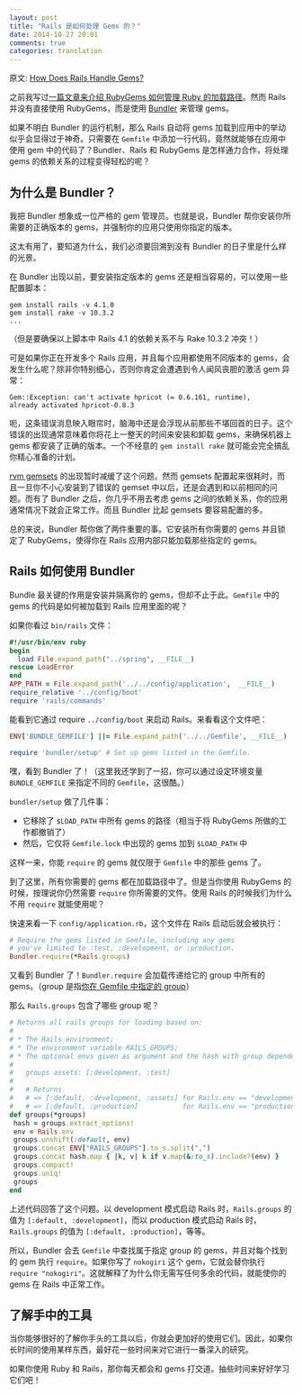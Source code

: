 ```yaml
---
layout: post
title: "Rails 是如何处理 Gems 的？"
date: 2014-10-27 20:01
comments: true
categories: translation
---
```

原文: [How Does Rails Handle Gems?](http://www.justinweiss.com/blog/2014/10/13/how-does-rails-handle-gems/)

之前我写过[一篇文章来介绍 RubyGems 如何管理 Ruby 的加载路径](http://zhaowen.me/blog/2014/10/14/how-do-gems-work/)。然而 Rails 并没有直接使用 RubyGems，而是使用 [Bundler](http://bundler.io/) 来管理 gems。

如果不明白 Bundler 的运行机制，那么 Rails 自动将 gems 加载到应用中的举动似乎会显得过于神奇。只需要在 `Gemfile` 中添加一行代码，竟然就能够在应用中使用 gem 中的代码了？Bundler、Rails 和 RubyGems 是怎样通力合作，将处理 gems 的依赖关系的过程变得轻松的呢？

## 为什么是 Bundler？

我把 Bundler 想象成一位严格的 gem 管理员。也就是说，Bundler 帮你安装你所需要的正确版本的 gems，并强制你的应用只使用你指定的版本。

这太有用了，要知道为什么，我们必须要回溯到没有 Bundler 的日子里是什么样的光景。

在 Bundler 出现以前，要安装指定版本的 gems 还是相当容易的，可以使用一些配置脚本：

```
gem install rails -v 4.1.0
gem install rake -v 10.3.2
...
```

（但是要确保以上脚本中 Rails 4.1 的依赖关系不与 Rake 10.3.2 冲突！）

可是如果你正在开发多个 Rails 应用，并且每个应用都使用不同版本的 gems，会发生什么呢？除非你特别细心，否则你肯定会遭遇到令人闻风丧胆的激活 gem 异常：

```
Gem::Exception: can't activate hpricot (= 0.6.161, runtime),
already activated hpricot-0.8.3
```

呃，这条错误消息映入眼帘时，脑海中还是会浮现从前那些不堪回首的日子。这个错误的出现通常意味着你将花上一整天的时间来安装和卸载 gems，来确保机器上 gems 都安装了正确的版本。一个不经意的 `gem install rake` 就可能会完全搞乱你精心准备的计划。

[rvm gemsets](https://rvm.io/gemsets/basics) 的出现暂时减缓了这个问题。然而 gemsets 配置起来很耗时，而且一旦你不小心安装到了错误的 gemset 中以后，还是会遇到和以前相同的问题。而有了 Bundler 之后，你几乎不用去考虑 gems 之间的依赖关系，你的应用通常情况下就会正常工作。而且 Bundler 比起 gemsets 要容易配置的多。

总的来说，Bundler 帮你做了两件重要的事。它安装所有你需要的 gems 并且锁定了 RubyGems，使得你在 Rails 应用内部只能加载那些指定的 gems。

## Rails 如何使用 Bundler

Bundle 最关键的作用是安装并隔离你的 gems，但却不止于此。`Gemfile` 中的 gems 的代码是如何被加载到 Rails 应用里面的呢？

如果你看过 `bin/rails` 文件：

```ruby
#!/usr/bin/env ruby
begin
  load File.expand_path("../spring", __FILE__)
rescue LoadError
end
APP_PATH = File.expand_path('../../config/application',  __FILE__)
require_relative '../config/boot'
require 'rails/commands'
```

能看到它通过 require `../config/boot` 来启动 Rails。来看看这个文件吧：

```ruby
ENV['BUNDLE_GEMFILE'] ||= File.expand_path('../../Gemfile', __FILE__)

require 'bundler/setup' # Set up gems listed in the Gemfile.
```

嘿，看到 Bundler 了！（这里我还学到了一招，你可以通过设定环境变量 `BUNDLE_GEMFILE` 来指定不同的 `Gemfile`，这很酷。）

`bundler/setup` 做了几件事：

- 它移除了 `$LOAD_PATH` 中所有 gems 的路径（相当于将 RubyGems 所做的工作都撤销了）
- 然后，它仅将 `Gemfile.lock` 中出现的 gems 加到 `$LOAD_PATH` 中

这样一来，你能 `require` 的 gems 就仅限于 `Gemfile` 中的那些 gems 了。

到了这里，所有你需要的 gems 都在加载路径中了。但是当你使用 RubyGems 的时候，按理说你仍然需要 `require` 你所需要的文件。使用 Rails 的时候我们为什么不用 `require` 就能使用呢？

快速来看一下 `config/application.rb`，这个文件在 Rails 启动后就会被执行：

```ruby
# Require the gems listed in Gemfile, including any gems
# you've limited to :test, :development, or :production.
Bundler.require(*Rails.groups)
```

又看到 Bundler 了！`Bundler.require` 会加载传递给它的 group 中所有的 gems。（group 是指[你在 Gemfile 中指定的 group](http://bundler.io/v1.7/groups.html)）

那么 `Rails.groups` 包含了哪些 group 呢？

```ruby
# Returns all rails groups for loading based on:
#
# * The Rails environment;
# * The environment variable RAILS_GROUPS;
# * The optional envs given as argument and the hash with group dependencies;
#
#   groups assets: [:development, :test]
#
#   # Returns
#   # => [:default, :development, :assets] for Rails.env == "development"
#   # => [:default, :production]           for Rails.env == "production"
def groups(*groups)
 hash = groups.extract_options!
 env = Rails.env
 groups.unshift(:default, env)
 groups.concat ENV["RAILS_GROUPS"].to_s.split(",")
 groups.concat hash.map { |k, v| k if v.map(&:to_s).include?(env) }
 groups.compact!
 groups.uniq!
 groups
end
```

上述代码回答了这个问题。以 development 模式启动 Rails 时，`Rails.groups` 的值为 `[:default, :development]`，而以 production 模式启动 Rails 时，`Rails.groups` 的值为 `[:default, :production]`，等等。

所以，Bundler 会去 `Gemfile` 中查找属于指定 group 的 gems，并且对每个找到的 gem 执行 `require`。如果你写了 `nokogiri` 这个 gem，它就会替你执行 `require "nokogiri"`。这就解释了为什么你无需写任何多余的代码，就能使你的 gems 在 Rails 中正常工作。

## 了解手中的工具

当你能够很好的了解你手头的工具以后，你就会更加好的使用它们。因此，如果你长时间的使用某样东西，最好花一些时间来对它进行一番深入的研究。

如果你使用 Ruby 和 Rails，那你每天都会和 gems 打交道。抽些时间来好好学习它们吧！
